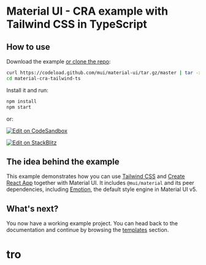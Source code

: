 # Material UI - CRA example with Tailwind CSS in TypeScript

## How to use

Download the example [or clone the repo](https://github.com/mui/material-ui):

<!-- #default-branch-switch -->

```bash
curl https://codeload.github.com/mui/material-ui/tar.gz/master | tar -xz --strip=2 material-ui-master/examples/material-cra-tailwind-ts
cd material-cra-tailwind-ts
```

Install it and run:

```bash
npm install
npm start
```

or:

<!-- #default-branch-switch -->

[![Edit on CodeSandbox](https://codesandbox.io/static/img/play-codesandbox.svg)](https://codesandbox.io/s/github/mui/material-ui/tree/master/examples/material-cra-tailwind-ts)

<!-- #default-branch-switch -->

[![Edit on StackBlitz](https://developer.stackblitz.com/img/open_in_stackblitz.svg)](https://stackblitz.com/github/mui/material-ui/tree/master/examples/material-cra-tailwind-ts)

## The idea behind the example

<!-- #default-branch-switch -->

This example demonstrates how you can use [Tailwind CSS](https://tailwindcss.com/) and [Create React App](https://github.com/facebookincubator/create-react-app) together with Material UI.
It includes `@mui/material` and its peer dependencies, including [Emotion](https://emotion.sh/docs/introduction), the default style engine in Material UI v5.

## What's next?

<!-- #default-branch-switch -->

You now have a working example project.
You can head back to the documentation and continue by browsing the [templates](https://mui.com/material-ui/getting-started/templates/) section.
# tro

